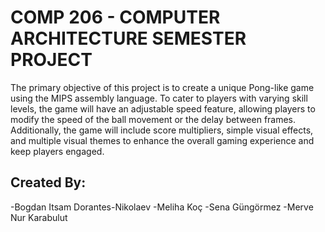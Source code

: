 <h1>  COMP 206 - COMPUTER ARCHITECTURE SEMESTER PROJECT </h1>


The primary objective of this project is to create a unique Pong-like game using the MIPS assembly language. To cater to players with varying skill levels, the game will have an adjustable speed feature, allowing players to modify the speed of the ball movement or the delay between frames. Additionally, the game will include score multipliers, simple visual effects, and multiple visual themes to enhance the overall gaming experience and keep players engaged.

<h2>  Created By:  </h2>
-Bogdan Itsam Dorantes-Nikolaev
-Meliha Koç
-Sena Güngörmez
-Merve Nur Karabulut
